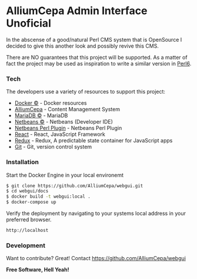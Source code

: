 # AlliumCepa Admin Interface Unoficial

In the abscense of a good/natural Perl CMS system that is OpenSource I decided to give this another look and possibly revive this CMS.

There are NO guarantees that this project will be supported.  As a matter of fact the project may be used as inspiration to write a similar version in [Perl6](https://perl6.org).

### Tech

The developers use a variety of resources to support this project:

* [Docker &copy;](https://www.docker.com) - Docker resources
* [AlliumCepa](https://github.com/AlliumCepa/webgui) - Content Management System
* [MariaDB &copy;](https://mariadb.org) - MariaDB
* [Netbeans &copy;](https://netbeans.org) - Netbeans (Developer IDE)
* [Netbeans Perl Plugin](http://plugins.netbeans.org/plugin/36183/perl-on-netbeans) - Netbeans Perl Plugin
* [React](https://reactjs.org) - React, JavaScript Framework
* [Redux](https://redux.js.org) - Redux, A predictable state container for JavaScript apps
* [Git](https://git-scm.com) - Git, version control system 

### Installation
Start the Docker Engine in your local environemt

```sh
$ git clone https://github.com/AlliumCepa/webgui.git
$ cd webgui/docs
$ docker build -t webgui:local .
$ docker-compose up
```

Verify the deployment by navigating to your systems local address in your preferred browser.

```sh
http://localhost
```

### Development

Want to contribute? Great!
Contact https://github.com/AlliumCepa/webgui 


**Free Software, Hell Yeah!**
